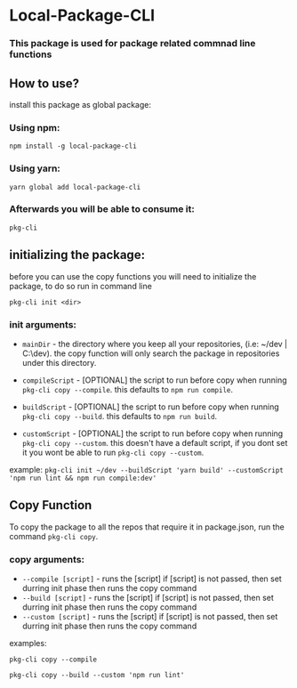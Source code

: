 # Local-Package-CLI

### This package is used for package related commnad line functions

## How to use?

install this package as global package:
### Using npm:
`npm install -g local-package-cli`
### Using yarn:
`yarn global add local-package-cli`
### Afterwards you will be able to consume it:
`pkg-cli`

## initializing the package:
before you can use the copy functions you will need to initialize the package, to do so run in command line 

`pkg-cli init <dir>`

### init arguments:

* `mainDir` - the directory where you keep all your repositories, (i.e: ~/dev | C:\dev). the copy function will only search the package in repositories under this directory.

* `compileScript` - [OPTIONAL] the script to run before copy when running `pkg-cli copy --compile`. this defaults to `npm run compile`.

* `buildScript` - [OPTIONAL] the script to run before copy when running `pkg-cli copy --build`. this defaults to `npm run build`.

* `customScript` - [OPTIONAL] the script to run before copy when running `pkg-cli copy --custom`. this doesn't have a default script, if you dont set it you wont be able to run `pkg-cli copy --custom`.

example: `pkg-cli init ~/dev --buildScript 'yarn build' --customScript 'npm run lint && npm run compile:dev'`

## Copy Function
To copy the package to all the repos that require it in package.json, run the command `pkg-cli copy`.
### copy arguments:
* `--compile [script]` - runs the [script] if [script] is not passed, then <compileScript> set durring init phase then runs the copy command
* `--build [script]` - runs the [script] if [script] is not passed, then <buildScript> set durring init phase then runs the copy command
* `--custom [script]` - runs the [script] if [script] is not passed, then <customScript> set durring init phase then runs the copy command

examples:

`pkg-cli copy --compile`

`pkg-cli copy --build --custom 'npm run lint'`